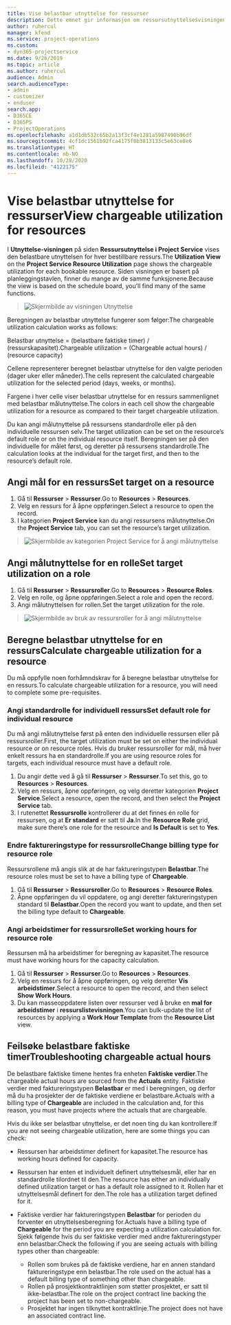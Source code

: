 ```yaml
---
title: Vise belastbar utnyttelse for ressurser
description: Dette emnet gir informasjon om ressursutnyttelsesvisningen.
author: ruhercul
manager: kfend
ms.service: project-operations
ms.custom:
- dyn365-projectservice
ms.date: 9/26/2019
ms.topic: article
ms.author: ruhercul
audience: Admin
search.audienceType:
- admin
- customizer
- enduser
search.app:
- D365CE
- D365PS
- ProjectOperations
ms.openlocfilehash: a1d1db532c65b2a13f3cf4e1281a5987490b96df
ms.sourcegitcommit: 4cf1dc1561b92fca4175f0b3813133c5e63ce8e6
ms.translationtype: HT
ms.contentlocale: nb-NO
ms.lasthandoff: 10/28/2020
ms.locfileid: "4122175"
---
```

# <a name="view-chargeable-utilization-for-resources"></a><span data-ttu-id="1e803-103">Vise belastbar utnyttelse for ressurser</span><span class="sxs-lookup"><span data-stu-id="1e803-103">View chargeable utilization for resources</span></span>
 
<span data-ttu-id="1e803-104">I **Utnyttelse-visningen** på siden **Ressursutnyttelse i Project Service** vises den belastbare utnyttelsen for hver bestillbare ressurs.</span><span class="sxs-lookup"><span data-stu-id="1e803-104">The **Utilization View** on the **Project Service Resource Utilization** page shows the chargeable utilization for each bookable resource.</span></span> <span data-ttu-id="1e803-105">Siden visningen er basert på planleggingstavlen, finner du mange av de samme funksjonene.</span><span class="sxs-lookup"><span data-stu-id="1e803-105">Because the view is based on the schedule board, you’ll find many of the same functions.</span></span>

> ![Skjermbilde av visningen Utnyttelse](media/FAQ-utilization-1.png)
 

<span data-ttu-id="1e803-107">Beregningen av belastbar utnyttelse fungerer som følger:</span><span class="sxs-lookup"><span data-stu-id="1e803-107">The chargeable utilization calculation works as follows:</span></span>

   <span data-ttu-id="1e803-108">Belastbar utnyttelse = (belastbare faktiske timer) / (ressurskapasitet).</span><span class="sxs-lookup"><span data-stu-id="1e803-108">Chargeable utilization = (Chargeable actual hours) / (resource capacity)</span></span>

<span data-ttu-id="1e803-109">Cellene representerer beregnet belastbar utnyttelse for den valgte perioden (dager uker eller måneder).</span><span class="sxs-lookup"><span data-stu-id="1e803-109">The cells represent the calculated chargeable utilization for the selected period (days, weeks, or months).</span></span>

<span data-ttu-id="1e803-110">Fargene i hver celle viser belastbar utnyttelse for en ressurs sammenlignet med belastbar målutnyttelse.</span><span class="sxs-lookup"><span data-stu-id="1e803-110">The colors in each cell show the chargeable utilization for a resource as compared to their target chargeable utilization.</span></span> 

<span data-ttu-id="1e803-111">Du kan angi målutnyttelse på ressursens standardrolle eller på den individuelle ressursen selv.</span><span class="sxs-lookup"><span data-stu-id="1e803-111">The target utilization can be set on the resource’s default role or on the individual resource itself.</span></span> <span data-ttu-id="1e803-112">Beregningen ser på den individuelle for målet først, og deretter på ressursens standardrolle.</span><span class="sxs-lookup"><span data-stu-id="1e803-112">The calculation looks at the individual for the target first, and then to the resource’s default role.</span></span>

## <a name="set-target-on-a-resource"></a><span data-ttu-id="1e803-113">Angi mål for en ressurs</span><span class="sxs-lookup"><span data-stu-id="1e803-113">Set target on a resource</span></span>

1. <span data-ttu-id="1e803-114">Gå til **Ressurser** \> **Ressurser**.</span><span class="sxs-lookup"><span data-stu-id="1e803-114">Go to **Resources** \> **Resources**.</span></span> 
2. <span data-ttu-id="1e803-115">Velg en ressurs for å åpne oppføringen.</span><span class="sxs-lookup"><span data-stu-id="1e803-115">Select a resource to open the record.</span></span> 
3. <span data-ttu-id="1e803-116">I kategorien **Project Service** kan du angi ressursens målutnyttelse.</span><span class="sxs-lookup"><span data-stu-id="1e803-116">On the **Project Service** tab, you can set the resource’s target utilization.</span></span>

> ![Skjermbilde av kategorien Project Service for å angi målutnyttelse](media/FAQ-utilization-2.png)
 
## <a name="set-target-utilization-on-a-role"></a><span data-ttu-id="1e803-118">Angi målutnyttelse for en rolle</span><span class="sxs-lookup"><span data-stu-id="1e803-118">Set target utilization on a role</span></span>

1. <span data-ttu-id="1e803-119">Gå til **Ressurser** \> **Ressursroller**.</span><span class="sxs-lookup"><span data-stu-id="1e803-119">Go to **Resources** \> **Resource Roles**.</span></span> 
2. <span data-ttu-id="1e803-120">Velg en rolle, og åpne oppføringen.</span><span class="sxs-lookup"><span data-stu-id="1e803-120">Select a role and open the record.</span></span> 
3. <span data-ttu-id="1e803-121">Angi målutnyttelsen for rollen.</span><span class="sxs-lookup"><span data-stu-id="1e803-121">Set the target utilization for the role.</span></span>

> ![Skjermbilde av bruk av ressursroller for å angi målutnyttelse](media/FAQ-utilization-3.png)
 
## <a name="calculate-chargeable-utilization-for-a-resource"></a><span data-ttu-id="1e803-123">Beregne belastbar utnyttelse for en ressurs</span><span class="sxs-lookup"><span data-stu-id="1e803-123">Calculate chargeable utilization for a resource</span></span>

<span data-ttu-id="1e803-124">Du må oppfylle noen forhåmndskrav for å beregne belastbar utnyttelse for en ressurs.</span><span class="sxs-lookup"><span data-stu-id="1e803-124">To calculate chargeable utilization for a resource, you will need to complete some pre-requisites.</span></span> 

### <a name="set-default-role-for-individual-resource"></a><span data-ttu-id="1e803-125">Angi standardrolle for individuell ressurs</span><span class="sxs-lookup"><span data-stu-id="1e803-125">Set default role for individual resource</span></span>

<span data-ttu-id="1e803-126">Du må angi målutnyttelse først på enten den individuelle ressursen eller på ressursroller.</span><span class="sxs-lookup"><span data-stu-id="1e803-126">First, the target utilization must be set on either the individual resource or on resource roles.</span></span> <span data-ttu-id="1e803-127">Hvis du bruker ressursroller for mål, må hver enkelt ressurs ha en standardrolle.</span><span class="sxs-lookup"><span data-stu-id="1e803-127">If you are using resource roles for targets, each individual resource must have a default role.</span></span> 

1. <span data-ttu-id="1e803-128">Du angir dette ved å gå til **Ressurser** \> **Ressurser**.</span><span class="sxs-lookup"><span data-stu-id="1e803-128">To set this, go to **Resources** \> **Resources**.</span></span> 
2. <span data-ttu-id="1e803-129">Velg en ressurs, åpne oppføringen, og velg deretter kategorien **Project Service**.</span><span class="sxs-lookup"><span data-stu-id="1e803-129">Select a resource, open the record, and then select the **Project Service** tab.</span></span> 
3. <span data-ttu-id="1e803-130">I rutenettet **Ressursrolle** kontrollerer du at det finnes én rolle for ressursen, og at **Er standard** er satt til **Ja**.</span><span class="sxs-lookup"><span data-stu-id="1e803-130">In the **Resource Role** grid, make sure there’s one role for the resource and **Is Default** is set to **Yes**.</span></span>
 
### <a name="change-billing-type-for-resource-role"></a><span data-ttu-id="1e803-131">Endre faktureringstype for ressursrolle</span><span class="sxs-lookup"><span data-stu-id="1e803-131">Change billing type for resource role</span></span>

<span data-ttu-id="1e803-132">Ressursrollene må angis slik at de har faktureringstypen **Belastbar**.</span><span class="sxs-lookup"><span data-stu-id="1e803-132">The resource roles must be set to have a billing type of **Chargeable**.</span></span> 

1. <span data-ttu-id="1e803-133">Gå til **Ressurser** \> **Ressursroller**.</span><span class="sxs-lookup"><span data-stu-id="1e803-133">Go to **Resources** \> **Resource Roles**.</span></span> 
2. <span data-ttu-id="1e803-134">Åpne oppføringen du vil oppdatere, og angi deretter faktureringstypen standard til **Belastbar**.</span><span class="sxs-lookup"><span data-stu-id="1e803-134">Open the record you want to update, and then set the billing type default to **Chargeable**.</span></span>

### <a name="set-working-hours-for-resource-role"></a><span data-ttu-id="1e803-135">Angi arbeidstimer for ressursrolle</span><span class="sxs-lookup"><span data-stu-id="1e803-135">Set working hours for resource role</span></span>
 
<span data-ttu-id="1e803-136">Ressursen må ha arbeidstimer for beregning av kapasitet.</span><span class="sxs-lookup"><span data-stu-id="1e803-136">The resource must have working hours for the capacity calculation.</span></span> 

1. <span data-ttu-id="1e803-137">Gå til **Ressurser** \> **Ressurser**.</span><span class="sxs-lookup"><span data-stu-id="1e803-137">Go to **Resources** \> **Resources**.</span></span> 
2. <span data-ttu-id="1e803-138">Velg en ressurs for å åpne oppføringen, og velg deretter **Vis arbeidstimer**.</span><span class="sxs-lookup"><span data-stu-id="1e803-138">Select a resource to open the record, and then select **Show Work Hours**.</span></span> 
3. <span data-ttu-id="1e803-139">Du kan masseoppdatere listen over ressurser ved å bruke en **mal for arbeidstimer** i **ressurslistevisningen**.</span><span class="sxs-lookup"><span data-stu-id="1e803-139">You can bulk-update the list of resources by applying a **Work Hour Template** from the **Resource List** view.</span></span>

## <a name="troubleshooting-chargeable-actual-hours"></a><span data-ttu-id="1e803-140">Feilsøke belastbare faktiske timer</span><span class="sxs-lookup"><span data-stu-id="1e803-140">Troubleshooting chargeable actual hours</span></span>

<span data-ttu-id="1e803-141">De belastbare faktiske timene hentes fra enheten **Faktiske verdier**.</span><span class="sxs-lookup"><span data-stu-id="1e803-141">The chargeable actual hours are sourced from the **Actuals** entity.</span></span> <span data-ttu-id="1e803-142">Faktiske verdier med faktureringstypen **Belastbar** er med i beregningen, og derfor må du ha prosjekter der de faktiske verdiene er belastbare.</span><span class="sxs-lookup"><span data-stu-id="1e803-142">Actuals with a billing type of **Chargeable** are included in the calculation and, for this reason, you must have projects where the actuals that are chargeable.</span></span>

<span data-ttu-id="1e803-143">Hvis du ikke ser belastbar utnyttelse, er det noen ting du kan kontrollere:</span><span class="sxs-lookup"><span data-stu-id="1e803-143">If you are not seeing chargeable utilization, here are some things you can check:</span></span>

- <span data-ttu-id="1e803-144">Ressursen har arbeidstimer definert for kapasitet.</span><span class="sxs-lookup"><span data-stu-id="1e803-144">The resource has working hours defined for capacity.</span></span>
- <span data-ttu-id="1e803-145">Ressursen har enten et individuelt definert utnyttelsesmål, eller har en standardrolle tilordnet til den.</span><span class="sxs-lookup"><span data-stu-id="1e803-145">The resource has either an individually defined utilization target or has a default role assigned to it.</span></span> <span data-ttu-id="1e803-146">Rollen har et utnyttelsesmål definert for den.</span><span class="sxs-lookup"><span data-stu-id="1e803-146">The role has a utilization target defined for it.</span></span>
- <span data-ttu-id="1e803-147">Faktiske verdier har faktureringstypen **Belastbar** for perioden du forventer en utnyttelsesberegning for.</span><span class="sxs-lookup"><span data-stu-id="1e803-147">Actuals have a billing type of **Chargeable** for the period you are expecting a utilization calculation for.</span></span> <span data-ttu-id="1e803-148">Sjekk følgende hvis du ser faktiske verdier med andre faktureringstyper enn belastbar:</span><span class="sxs-lookup"><span data-stu-id="1e803-148">Check the following if you are seeing actuals with billing types other than chargeable:</span></span>

  - <span data-ttu-id="1e803-149">Rollen som brukes på de faktiske verdiene, har en annen standard faktureringstype enn belastbar.</span><span class="sxs-lookup"><span data-stu-id="1e803-149">The role used on the actual has a default billing type of something other than chargeable.</span></span>
  - <span data-ttu-id="1e803-150">Rollen på prosjektkontraktlinjen som støtter prosjektet, er satt til ikke-belastbar.</span><span class="sxs-lookup"><span data-stu-id="1e803-150">The role on the project contract line backing the project has been set to non-chargeable.</span></span>
  - <span data-ttu-id="1e803-151">Prosjektet har ingen tilknyttet kontraktlinje.</span><span class="sxs-lookup"><span data-stu-id="1e803-151">The project does not have an associated contract line.</span></span>

